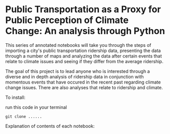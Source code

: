 # Public Transportation as a Proxy for Public Perception of Climate Change: An analysis through Python

This series of annotated notebooks will take you through the steps of importing a city's public transportation ridership data, presenting the data through a number of maps and analyzing the data after certain events that relate to climate issues and seeing if they differ from the average ridership.

The goal of this project is to lead anyone who is interested through a diverse and in depth analysis of ridership data in conjunction with momentous events that have occured in the recent past regarding climate change issues. There are also analyses that relate to ridership and climate.



To install:

run this code in your terminal

```git clone ...... ```

Explanation of contents of each notebook:
